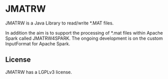 # JMATRW
JMATRW is a Java Library to read/write *.MAT files. 

In addition the aim is to support the processing of *.mat files within Apache Spark called JMATRW4SPARK. The ongoing development is on the custom InputFormat for Apache Spark.

## License

JMATRW has a LGPLv3 license.
